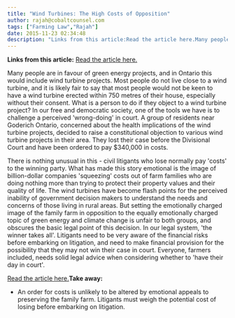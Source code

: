 ```yaml
---
title: "Wind Turbines: The High Costs of Opposition"
author: rajah@cobaltcounsel.com
tags: ["Farming Law","Rajah"]
date: 2015-11-23 02:34:48
description: "Links from this article:Read the article here.Many people are in favour of green energy projects, and in Ontario this would include wind turbine pro..."
---
```


**Links from this article:**
[Read the article here.](http://www.thestar.com/news/canada/2015/03/01/farm-families-face-huge-legal-bills-from-wind-farm-companies.html)

Many people are in favour of green energy projects, and in Ontario this would include wind turbine projects. Most people do not live close to a wind turbine, and it is likely fair to say that most people would not be keen to have a wind turbine erected within 750 metres of their house, especially without their consent. What is a person to do if they object to a wind turbine project? In our free and democratic society, one of the tools we have is to challenge a perceived 'wrong-doing' in court. A group of residents near Goderich Ontario, concerned about the health implications of the wind turbine projects, decided to raise a constitutional objection to various wind turbine projects in their area. They lost their case before the Divisional Court and have been ordered to pay $340,000 in costs.

There is nothing unusual in this - civil litigants who lose normally pay 'costs' to the winning party. What has made this story emotional is the image of billion-dollar companies 'squeezing' costs out of farm families who are doing nothing more than trying to protect their property values and their quality of life. The wind turbines have become flash points for the perceived inability of government decision makers to understand the needs and concerns of those living in rural areas. But setting the emotionally charged image of the family farm in opposition to the equally emotionally charged topic of green energy and climate change is unfair to both groups, and obscures the basic legal point of this decision. In our legal system, 'the winner takes all'. Litigants need to be very aware of the financial risks before embarking on litigation, and need to make financial provision for the possibility that they may not win their case in court. Everyone, farmers included, needs solid legal advice when considering whether to 'have their day in court'.

[Read the article here.](http://www.thestar.com/news/canada/2015/03/01/farm-families-face-huge-legal-bills-from-wind-farm-companies.html)**Take away:**
- An order for costs is unlikely to be altered by emotional appeals to preserving the family farm. Litigants must weigh the potential cost of losing before embarking on litigation.